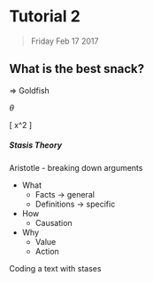 # Tutorial 2
> Friday Feb 17 2017

## What is the best snack?   
=> Goldfish

$\theta$

\[
x^2
\]

##### Stasis Theory
Aristotle - breaking down arguments
- What
    - Facts -> general
    - Definitions -> specific
- How
    - Causation
- Why
    - Value
    - Action

Coding a text with stases
